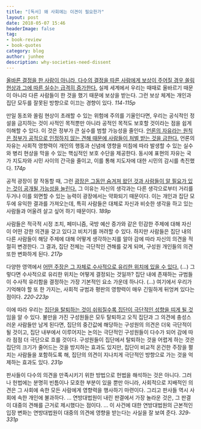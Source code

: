 ```yaml
---
title: "[독서] 왜 사회에는 이견이 필요한가"
layout: post
date: 2018-05-07 15:46
headerImage: false
tag:
- book-review
- book-quotes
category: blog
author: junhee
description: why-societies-need-dissent
---
```




<u>올바른 결정을 한 사람이 아니라, 다수의 결정을 따른 사람에게 보상이 주어질 경우 쏠림 현상과 그에 따른 실수는 급격히 증가한다.</u> 실제 세계에서 우리는 때때로 올바르기 때문이 아니라 다른 사람들이 한 것을 했기 때문에 보상을 받는다. 그런 보상 체계는 개인과 집단 모두를 잘못된 방향으로 이끄는 경향이 있다. *114-115p*



만일 동조와 쏠림 현상이 초래할 수 있는 위험에 주의를 기울인다면, 우리는 공식적인 정설을 금지하는 것이 사적인 목적뿐만 아니라 공적인 목적도 보호할 것이라는 점을 쉽게 이해할 수 있다. 이 것은 정부가 큰 실수를 범할 가능성을 줄인다. <u>언론의 자유라는 원칙은 정부가 공적으로 인정하지 않는 견해 때문에 사람들이 처벌 받는 것을 금한다.</u> 언론의 자유는 사회적 영향력이 개인의 행동과 신념에 영향을 미침에 따라 발생할 수 있는 실수와 병리 현상을 막을 수 있는 핵심적인 보호 수단을 제공한다. 동시에 표현의 자유는 국가 지도자와 시민 사이의 간극을 줄이고, 이를 통해 지도자에 대한 시민의 감시를 촉진했다. *174p*



공적 광장이 잘 작동할 때, 그런 <u>광장은 그동안 숨겨져 왔던 것과 사람들이 알 필요가 있는 것이 공개될 가능성을 늘린다.</u> 그 이유는 자신의 생각과는 다른 생각으로부터 거리를 두거나 이를 외면할 수 있는 능력이 광장에서는 약화되기 때문이다. 이는 개인과 집단 모두에 유익한 결과를 가져오는데, 특히 사람들은 대체로 자신과 비슷한 생각을 하고 있는 사람들과 어울려 살고 싶어 하기 때문이다. *189p*



사람들은 적극적 시정 조치, 페미니즘, 국방 예산 증가와 같은 민감한 주제에 대해 자신이 어떤 강한 의견을 갖고 있다고 비치기를 꺼려할 수 있다. 하지만 사람들은 집단 내의 다른 사람들이 해당 주제에 대해 어떻게 생각하는지를 알아 감에 따라 자신의 의견을 적절히 변경한다. 그 결과, 집단 전체는 극단적인 견해를 갖게 되며, 구성원 개인들의 의견 또한 변화하게 된다. *217p*



다양한 영역에서 <u>어떤 주장은 그 자체로 수사적으로 유리한 위치에 있을 수 있다.</u> (…) 그렇다면 수사적으로 유리한 위치는 어떻게 결정되는 것일까? 집단 내에 존재하는 규범들이 수사적 유리함을 결정하는 가장 기본적인 요소 가운데 하나다. (…) 여기에서 우리가 기억해야 할 또 한 가지는, 사회적 규범과 평판의 영향력이 매우 긴밀하게 뒤엉켜 있다는 점이다. *220-223p* 



이에 따라 우리는 <u>집단을 탈퇴하는 것이 쉬워질수록 집단이 극단적인 성향을 띠게 될 것</u>임을 알 수 있다. 불만을 가진 구성원들은 모두 탈퇴하고 오직 집단과 그 의견에 충성스러운 사람들만 남게 된다면, 집단의 중간값에 해당하는 구성원의 의견은 더욱 극단적이 될 것이고, 집단 내부에서 이루어지는 논의는 극단적인 구성원들이 다수가 되어 감에 따라 점점 더 극단으로 흐를 것이다. 구성원들이 집단에서 탈퇴하는 것을 어렵게 하는 것은 집단의 크기가 줄어드는 것을 방지하는 효과도 있지만, 집단이 비교적 온건한 주장을 펼치는 사람들을 포함하도록 해, 집단의 의견이 지나치게 극단적인 방향으로 가는 것을 억제하는 효과도 있다. *231p*



판사들이 다수의 의견을 만족시키기 위한 방법으로 헌법을 해석하는 것은 아니다. 그러나 헌법에는 분명히 빈틈이나 모호한 부분이 있을 뿐만 아니라, 사회적으로 지배적인 의견은 그 사회에 속한 모든 사람에게 영향력을 행사하기 마련이다. 그리고 판사들 역시 사회에 속한 개인에 불과하다. … 연방대법원이 내린 판결에서 가장 놀라운 것은, 그 판결이 대중의 견해를 근거로 제시했다는 점이다. … 이 사건에 대한 연방대법원의 근본적인 입장 변화는 연방대법원이 대중의 의견에 영향을 받는다는 사실을 잘 보여 준다. *329-331p*